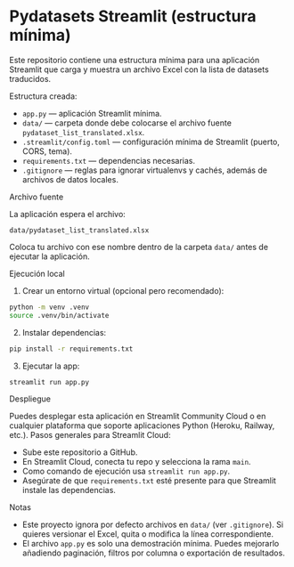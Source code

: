 # Pydatasets Streamlit (estructura mínima)

Este repositorio contiene una estructura mínima para una aplicación Streamlit que carga y muestra
un archivo Excel con la lista de datasets traducidos.

Estructura creada:

- `app.py` — aplicación Streamlit mínima.
- `data/` — carpeta donde debe colocarse el archivo fuente `pydataset_list_translated.xlsx`.
- `.streamlit/config.toml` — configuración mínima de Streamlit (puerto, CORS, tema).
- `requirements.txt` — dependencias necesarias.
- `.gitignore` — reglas para ignorar virtualenvs y cachés, además de archivos de datos locales.

Archivo fuente

La aplicación espera el archivo:

	data/pydataset_list_translated.xlsx

Coloca tu archivo con ese nombre dentro de la carpeta `data/` antes de ejecutar la aplicación.

Ejecución local

1. Crear un entorno virtual (opcional pero recomendado):

```bash
python -m venv .venv
source .venv/bin/activate
```

2. Instalar dependencias:

```bash
pip install -r requirements.txt
```

3. Ejecutar la app:

```bash
streamlit run app.py
```

Despliegue

Puedes desplegar esta aplicación en Streamlit Community Cloud o en cualquier plataforma que soporte
aplicaciones Python (Heroku, Railway, etc.). Pasos generales para Streamlit Cloud:

- Sube este repositorio a GitHub.
- En Streamlit Cloud, conecta tu repo y selecciona la rama `main`.
- Como comando de ejecución usa `streamlit run app.py`.
- Asegúrate de que `requirements.txt` esté presente para que Streamlit instale las dependencias.

Notas

- Este proyecto ignora por defecto archivos en `data/` (ver `.gitignore`). Si quieres versionar el Excel,
  quita o modifica la línea correspondiente.
- El archivo `app.py` es solo una demostración mínima. Puedes mejorarlo añadiendo paginación,
  filtros por columna o exportación de resultados.
